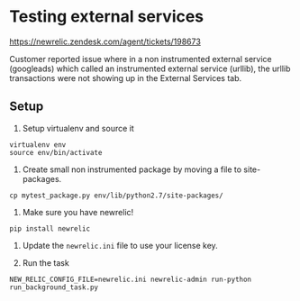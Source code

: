 # Testing external services
https://newrelic.zendesk.com/agent/tickets/198673

Customer reported issue where in a non instrumented external service (googleads)
which called an instrumented external service (urllib), the urllib transactions
were not showing up in the External Services tab.

## Setup

1. Setup virtualenv and source it

```
virtualenv env
source env/bin/activate
```

1. Create small non instrumented package by moving a file to site-packages.

```
cp mytest_package.py env/lib/python2.7/site-packages/
```

1. Make sure you have newrelic!

```
pip install newrelic
```

1. Update the `newrelic.ini` file to use your license key.

1. Run the task

```
NEW_RELIC_CONFIG_FILE=newrelic.ini newrelic-admin run-python run_background_task.py
```
